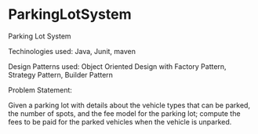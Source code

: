 # ParkingLotSystem

Parking Lot System 

Techinologies used: Java, Junit, maven

Design Patterns used: Object Oriented Design with Factory Pattern, Strategy Pattern, Builder Pattern


Problem Statement:

Given a parking lot with details about the vehicle types that can be parked, the number of spots, and the fee model for the parking lot; compute the fees to be paid for the parked vehicles when the vehicle is unparked.
